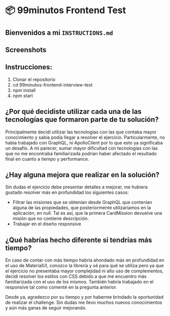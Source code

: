 # 📦 99minutos Frontend Test

## Bienvenidos a mi ``INSTRUCTIONS.md``

## Screenshots

## Instrucciones:
1. Clonar el repositorio
2. cd 99minutos-frontend-interview-test
3. npm install
4. npm start

## ¿Por qué decidiste utilizar cada una de las tecnologías que formaron parte de tu solución?
Principalmente decidí utilizar las tecnologías con las que contaba mayor conocimiento y sabía podía llegar a resolver el ejercicio. Particularmente, no había trabajado con GraphQL, ni ApolloClient por lo que esto ya significaba un desafío. A mi parecer, sumar mayor dificultad con tecnologías con las que no me encontraba familiarizada podrían haber afectado el resultado final en cuanto a tiempo y performance.

## ¿Hay alguna mejora que realizar en la solución?
Sin dudas el ejercicio debe presentar detalles a mejorar, me hubiera gustado resolver más en profundidad los siguientes casos:
* Filtrar las misiones que se obtenían desde GraphQL que contenían alguna de las propiedades, que posteriormente utilizaríamos en la aplicación, en null. Tal es así, que la primera CardMission devuelve una misión que no contiene descripción.
* Trabajar en el diseño responsive

## ¿Qué habrías hecho diferente si tendrías más tiempo?
En caso de contar con más tiempo habría ahondado más en profundidad en el uso de MaterialUI, conozco la librería y sé para qué se utiliza pero ya que el ejercicio no presentaba mayor complejidad ni alto uso de complementos, decidí resolver los estilos con CSS debido a que me encuentro más familiarizada con el uso de los mismos.
También habría trabajado en el responsive tal como comenté en la pregunta anterior.

Desde ya, agradezco por su tiempo y por haberme brindado la oportunidad de realizar el challenge. Sin dudas me llevo muchos nuevos conocimientos y aún más ganas de seguir mejorando.
